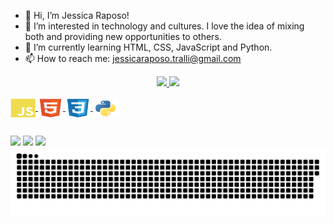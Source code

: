 - 👋 Hi, I’m Jessica Raposo!
- 👀 I’m interested in technology and cultures. I love the idea of mixing both and providing new opportunities to others.
- 🌱 I’m currently learning HTML, CSS, JavaScript and Python.
- 📫 How to reach me: jessicaraposo.tralli@gmail.com

<div align="center">
  <a href="https://github.com/jlraposo-hub">
  <img height="180em" src="https://github-readme-stats.vercel.app/api?username=jlraposo-hub&show_icons=true&theme=synthwave&include_all_commits=true&count_private=true"/>
  <img height="180em" src="https://github-readme-stats.vercel.app/api/top-langs/?username=jlraposo-hub&layout=compact&langs_count=7&theme=synthwave"/>
</div>

  <div style="display: inline_block"><br>
  <img align="center" alt="Jessica-Js" height="30" width="40" src="https://raw.githubusercontent.com/devicons/devicon/master/icons/javascript/javascript-plain.svg">
  <img align="center" alt="Jessica-HTML" height="30" width="40" src="https://raw.githubusercontent.com/devicons/devicon/master/icons/html5/html5-original.svg">
  <img align="center" alt="Jessica-CSS" height="30" width="40" src="https://raw.githubusercontent.com/devicons/devicon/master/icons/css3/css3-original.svg">
  <img align="center" alt="Jessica-Python" height="30" width="40" src="https://raw.githubusercontent.com/devicons/devicon/master/icons/python/python-original.svg">
</div>
  
  ##
  
<div>
  <a href="https://www.instagram.com/jess.raposo/?hl=pt-br" target="_blank"><img src="https://img.shields.io/badge/-Instagram-%23E4405F?style=for-the-badge&logo=instagram&logoColor=white" target="_blank"></a>
  <a href = "mailto:jessicaraposo.tralli@gmail.com"><img src="https://img.shields.io/badge/Gmail-D14836?style=for-the-badge&logo=gmail&logoColor=white" target="_blank"></a>
  <a href="https://www.linkedin.com/in/jessicalraposo/" target="_blank"><img src="https://img.shields.io/badge/-LinkedIn-%230077B5?style=for-the-badge&logo=linkedin&logoColor=white" target="_blank"></a> 
  <img src=https://github.com/jlraposo-hub/jlraposo-hub/blob/output/github-contribution-grid-snake.svg/>
</div>
<!---
jlraposo-hub/jlraposo-hub is a ✨ special ✨ repository because its `README.md` (this file) appears on your GitHub profile.
You can click the Preview link to take a look at your changes.
--->
